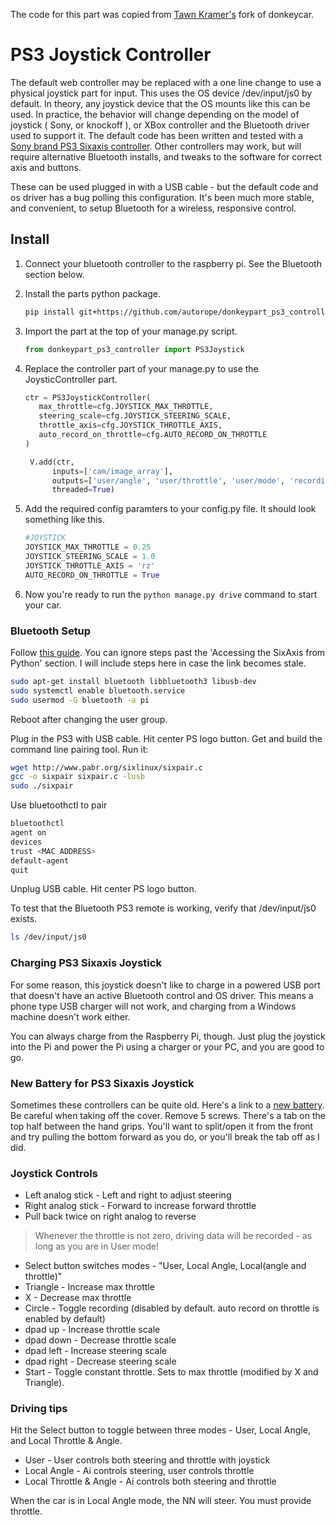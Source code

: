 The code for this part was copied from [Tawn Kramer's](https://github.com/tawnkramer/donkey) fork of donkeycar.

# PS3 Joystick Controller

The default web controller may be replaced with a one line change to use a physical joystick part for input. This uses 
the OS device /dev/input/js0 by default. In theory, any joystick device that the OS mounts like this can be used. In 
practice, the behavior will change depending on the model of joystick ( Sony, or knockoff ), or XBox controller 
and the Bluetooth driver used to support it. The default code has been written and tested with
 a [Sony brand PS3 Sixaxis controller](https://www.amazon.com/Dualshock-Wireless-Controller-Charcoal-playstation-3). 
 Other controllers may work, but will require alternative Bluetooth installs, and tweaks to the software for correct 
 axis and buttons.

These can be used plugged in with a USB cable - but the default code and os driver has a bug polling this configuration. 
It's been much more stable, and convenient, to setup Bluetooth for a wireless, responsive control.

## Install

1. Connect your bluetooth controller to the raspberry pi. See the Bluetooth section below.

2. Install the parts python package.
    ```bash
    pip install git+https://github.com/autorope/donkeypart_ps3_controller.git
    ```

3. Import the part at the top of your manage.py script.
    ```python
    from donkeypart_ps3_controller import PS3Joystick
    ```   
    
4. Replace the controller part of your manage.py to use the JoysticController part.
    ```python
    ctr = PS3JoystickController(
       max_throttle=cfg.JOYSTICK_MAX_THROTTLE,
       steering_scale=cfg.JOYSTICK_STEERING_SCALE,
       throttle_axis=cfg.JOYSTICK_THROTTLE_AXIS,
       auto_record_on_throttle=cfg.AUTO_RECORD_ON_THROTTLE
    )

     V.add(ctr,
          inputs=['cam/image_array'],
          outputs=['user/angle', 'user/throttle', 'user/mode', 'recording'],
          threaded=True)
    ```

5. Add the required config paramters to your config.py file. It should look something like this.
    ```python
    #JOYSTICK
    JOYSTICK_MAX_THROTTLE = 0.25
    JOYSTICK_STEERING_SCALE = 1.0
    JOYSTICK_THROTTLE_AXIS = 'rz'
    AUTO_RECORD_ON_THROTTLE = True
    ```
6. Now you're ready to run the `python manage.py drive` command to start your car. 

### Bluetooth Setup

Follow [this guide](https://pythonhosted.org/triangula/sixaxis.html). You can ignore steps past the 'Accessing 
the SixAxis from Python' section. I will include steps here in case the link becomes stale.

``` bash
sudo apt-get install bluetooth libbluetooth3 libusb-dev
sudo systemctl enable bluetooth.service
sudo usermod -G bluetooth -a pi
```

Reboot after changing the user group.

Plug in the PS3 with USB cable. Hit center PS logo button. Get and build the command line pairing tool. Run it:

```bash
wget http://www.pabr.org/sixlinux/sixpair.c
gcc -o sixpair sixpair.c -lusb
sudo ./sixpair
```

Use bluetoothctl to pair
```bash
bluetoothctl
agent on
devices
trust <MAC ADDRESS>
default-agent
quit
```

Unplug USB cable. Hit center PS logo button.

To test that the Bluetooth PS3 remote is working, verify that /dev/input/js0 exists.

```bash
ls /dev/input/js0
```

### Charging PS3 Sixaxis Joystick

For some reason, this joystick doesn't like to charge in a powered USB port that doesn't have an active Bluetooth 
control and OS driver. This means a phone type USB charger will not work, and charging from a Windows machine doesn't 
work either.

You can always charge from the Raspberry Pi, though.  Just plug the joystick into the Pi and power the Pi using a 
charger or your PC, and you are good to go.

### New Battery for PS3 Sixaxis Joystick

Sometimes these controllers can be quite old. Here's a link to a [new battery](http://a.co/5k1lbns). Be careful when 
taking off the cover. Remove 5 screws. There's a tab on the top half between the hand grips. You'll want to split/open
 it from the front and try pulling the bottom forward as you do, or you'll break the tab off as I did.


### Joystick Controls

* Left analog stick - Left and right to adjust steering
* Right analog stick - Forward to increase forward throttle
* Pull back twice on right analog to reverse

> Whenever the throttle is not zero, driving data will be recorded - as long as you are in User mode!

* Select button switches modes - "User, Local Angle, Local(angle and throttle)"
* Triangle - Increase max throttle
* X  - Decrease max throttle
* Circle - Toggle recording (disabled by default. auto record on throttle is enabled by default)
* dpad up - Increase throttle scale
* dpad down - Decrease throttle scale
* dpad left - Increase steering scale
* dpad right - Decrease steering scale
* Start - Toggle constant throttle. Sets to max throttle (modified by X and Triangle).

### Driving tips
Hit the Select button to toggle between three modes - User, Local Angle, and Local Throttle & Angle.

* User - User controls both steering and throttle with joystick
* Local Angle - Ai controls steering, user controls throttle
* Local Throttle & Angle - Ai controls both steering and throttle

When the car is in Local Angle mode, the NN will steer. You must provide throttle.
